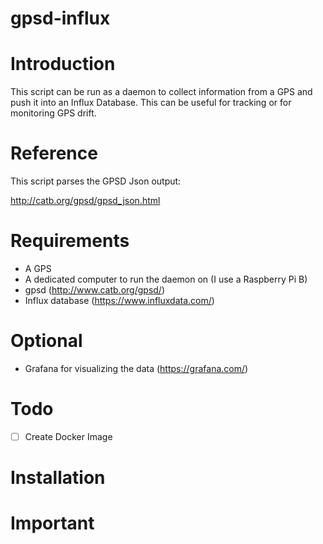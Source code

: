 # gpsd-influx

# Introduction
This script can be run as a daemon to collect information from a GPS and push it into an Influx Database.  This can be useful for tracking or for monitoring GPS drift.

# Reference
This script parses the GPSD Json output:

http://catb.org/gpsd/gpsd_json.html

# Requirements
* A GPS
* A dedicated computer to run the daemon on (I use a Raspberry Pi B)
* gpsd (http://www.catb.org/gpsd/)
* Influx database (https://www.influxdata.com/)

# Optional
* Grafana for visualizing the data (https://grafana.com/)

# Todo
- [ ] Create Docker Image

# Installation

# Important

